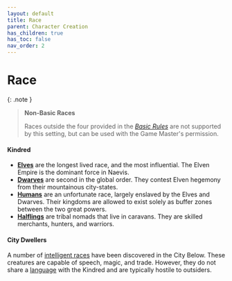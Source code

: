 ```yaml
---
layout: default
title: Race
parent: Character Creation
has_children: true
has_toc: false
nav_order: 2
---
```


# Race

{: .note }
> **Non-Basic Races**
> 
> Races outside the four provided in the _[Basic Rules](docs/more/DnD_BasicRules_2018.pdf)_ are not supported by this setting, but can be used with the Game Master's permission.

#### Kindred

* **[Elves](elf)** are the longest lived race, and the most influential. The Elven Empire is the dominant force in Naevis.
* **[Dwarves](dwarf)** are second in the global order. They contest Elven hegemony from their mountainous city-states.
* **[Humans](human)** are an unfortunate race, largely enslaved by the Elves and Dwarves. Their kingdoms are allowed to exist solely as buffer zones between the two great powers.
* **[Halflings](halfling)** are tribal nomads that live in caravans. They are skilled merchants, hunters, and warriors.

#### City Dwellers

A number of [intelligent races](../../the_frontier/city_dwellers/index) have been discovered in the City Below. These creatures are capable of speech, magic, and trade. However, they do not share a [language](../../more/languages/index) with the Kindred and are typically hostile to outsiders.

<!-- #### Subrace as Culture

A character's "race" reflects their species, while "subrace" describes their social caste.

For example, High Elves are born to noble bloodlines among their people. They receive comprehensive educations that include spellcraft and language arts, and this upbringing is reflected in their subrace traits.

Wood Elves are physically indistinguishable from High Elves but are born to insignificant lineages. Their upbringing entails a compulsory military service which is manifest in their subraces' higher movement speed, stealth, and perceptiveness. -->

<!-- #### Heritage

Naevis is a land where circumstances of birth strongly influence the trajectory of an individual's life. For many, adventuring is the only way to escape their destined lives as workers, nobles, or slaves.

| Nation                  | Description                                                                                                                                          |
| :---------------------- | :--------------------------------------------------------------------------------------------------------------------------------------------------- |
| **Elven Empire**        | Elves are the longest lived race, and most influential. The Elven Empire rules much of the known world.                                              |
| **Dwarven City States** | Dwarves are the second longest lived race. Their City States provide the sole opposition to the Elven Empire.                                        |
| **Halfling Caravans**   | Halflings are a nomadic people that live in winding caravans. They have no homeland, surviving through trade and mercenary work.                     |
| **Human Kingdoms**      | Humans are the misfortunate vassals of elves and dwarves. They live in kingdoms puppeted by the longer lived races, pawns in their ancient wargames. | -->




